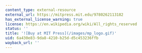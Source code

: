 ```yaml
---
content_type: external-resource
external_url: https://mitpress.mit.edu/9780262113182
has_external_license_warning: true
license: https://en.wikipedia.org/wiki/All_rights_reserved
status: ''
title: '![Buy at MIT Press](/images/mp_logo.gif)'
uid: 6a430e83-9da8-4210-b25d-d5c453236ffb
wayback_url: ''
---
```

